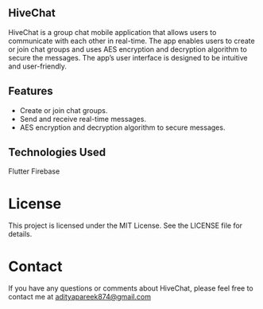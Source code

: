 ## HiveChat
HiveChat is a group chat mobile application that allows users to communicate with each other in real-time. The app enables users to create or join chat groups and uses AES encryption and decryption algorithm to secure the messages. The app’s user interface is designed to be intuitive and user-friendly.

## Features
* Create or join chat groups.
* Send and receive real-time messages.
* AES encryption and decryption algorithm to secure messages.

## Technologies Used
Flutter
Firebase

# License
This project is licensed under the MIT License. See the LICENSE file for details.

# Contact
If you have any questions or comments about HiveChat, please feel free to contact me at adityapareek874@gmail.com
